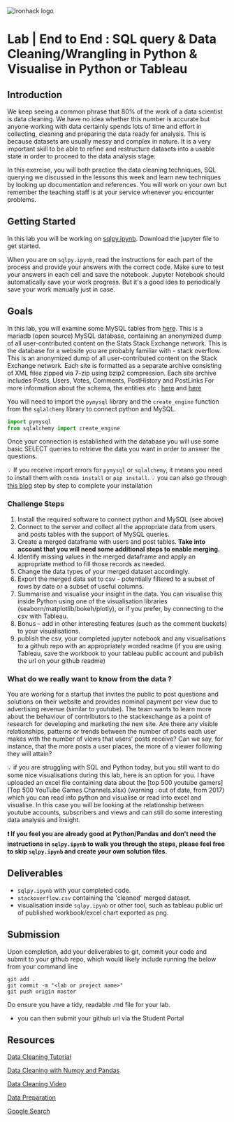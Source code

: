 ![Ironhack logo](https://i.imgur.com/1QgrNNw.png)

# Lab | End to End : SQL query & Data Cleaning/Wrangling in Python & Visualise in Python or Tableau

## Introduction

We keep seeing a common phrase that 80% of the work of a data scientist is data cleaning. We have no idea whether this number is accurate but anyone working with data certainly spends lots of time and effort in collecting, cleaning and preparing the data ready for analysis. This is because datasets are usually messy and complex in nature. It is a very important skill to be able to refine and restructure datasets into a usable state in order to proceed to the data analysis stage.

In this exercise, you will both practice the data cleaning techniques, SQL querying we discussed in the lessons this week and learn new techniques by looking up documentation and references. You will work on your own but remember the teaching staff is at your service whenever you encounter problems.

## Getting Started


In this lab you will be working on [sqlpy.ipynb](sqlpy.ipynb). Download the jupyter file to get started. 

When you are on `sqlpy.ipynb`, read the instructions for each part of the process and provide your answers with the correct code. Make sure to test your answers in each cell and save the notebook. Jupyter Notebook should automatically save your work progress. But it's a good idea to periodically save your work manually just in case.

## Goals

In this lab, you will examine some MySQL tables from [here](https://relational.fit.cvut.cz/dataset/Stats). This is a mariadb (open source) MySQL database, containing an anonymized dump of all user-contributed content on the Stats Stack Exchange network. This is the database for a website you are probably familiar with - stack overflow. This is an anonymized dump of all user-contributed content on the Stack Exchange network. Each site is formatted as a separate archive consisting of XML files zipped via 7-zip using bzip2 compression. Each site archive includes Posts, Users, Votes, Comments, PostHistory and PostLinks 
For more information about the schema, the entities etc : [here](https://www.brentozar.com/archive/2018/02/gentle-introduction-stack-overflow-schema) and [here](https://meta.stackexchange.com/questions/2677/database-schema-documentation-for-the-public-data-dump-and-sede) 


You will need to import the `pymysql` library and the `create_engine` function from the `sqlalchemy` library to connect python and MySQL.

```python
import pymysql
from sqlalchemy import create_engine
```

Once your connection is established with the database you will use some basic SELECT queries to retrieve the data you want in order to answer the questions.

:bulb: If you receive import errors for `pymysql` or `sqlalchemy`, it means you need to install them with `conda install` or `pip install`.
:bulb: you can also go through [this blog](https://hackersandslackers.com/pandas-and-sqlalchemy/) step by step to complete your installation 

### Challenge Steps

1. Install the required software to connect python and MySQL (see above) 
2. Connect to the server and collect all the appropriate data from users and posts tables with the support of MySQL queries.
3. Create a merged dataframe with users and post tables. **Take into account that you will need some additional steps to enable merging.**
4. Identify missing values in the merged dataframe and apply an appropriate method to fill those records as needed.
5. Change the data types of your merged dataset accordingly. 
6. Export the merged data set to csv - potentially filtered to a subset of rows by date or a subset of useful columns. 
7. Summarise and visualise your insight in the data. You can visualise this inside Python using one of the visualisation libraries (seaborn/matplotlib/bokeh/plotly), or if you prefer, by connecting to the csv with Tableau.
8.  Bonus - add in other interesting features (such as the comment buckets) to your visualisations. 
9.  publish the csv, your completed jupyter notebook and any visualisations to a github repo with an appropriately worded readme (if you are using Tableau, save the workbook to your tableau public account and publish the url on your github readme)


### What do we really want to know from the data ? 

You are working for a startup that invites the public to post questions and solutions on their website and provides nominal payment per view due to advertising revenue (similar to youtube). The team wants to learn more about the behaviour of contributors to the stackexchange as a point of research for developing and marketing the new site. Are there any visible relationships, patterns or trends between the number of posts each user makes with the number of views that users' posts receive? Can we say, for instance, that the more posts a user places, the more of a viewer following they will attain? 

:bulb: if you are struggling with SQL and Python today, but you still want to do some nice visualisations during this lab, here is an option for you. I have uploaded an excel file containing data about the [top 500 youtube gamers](Top 500 YouTube Games Channels.xlsx) (warning : out of date, from 2017) which you can read into python and visualise or read into excel and visualise. In this case you will be looking at the relationship between youtube accounts, subscribers and views and can still do some interesting data analysis and insight. 


**:exclamation: If you feel you are already good at Python/Pandas and don't need the instructions in `sqlpy.ipynb` to walk you through the steps, please feel free to skip `sqlpy.ipynb` and create your own solution files.**

## Deliverables

- `sqlpy.ipynb` with your completed code.
- `stackoverflow.csv` containing the 'cleaned' merged dataset.
- visualisation inside `sqlpy.ipynb` or other tool, such as tableau public url of published workbook/excel chart exported as png.  

## Submission

Upon completion, add your deliverables to git, commit your code and submit to your github repo, which would likely include running the below from your command line

  ```
  git add .
  git commit -m "<lab or project name>"
  git push origin master
  ```
Do ensure you have a tidy, readable .md file for your lab.

- you can then submit your github url via the Student Portal

## Resources

[Data Cleaning Tutorial](https://www.tutorialspoint.com/python/python_data_cleansing.html)

[Data Cleaning with Numpy and Pandas](https://realpython.com/python-data-cleaning-numpy-pandas/#python-data-cleaning-recap-and-resources)

[Data Cleaning Video](https://www.youtube.com/watch?v=ZOX18HfLHGQ)

[Data Preparation](https://www.kdnuggets.com/2017/06/7-steps-mastering-data-preparation-python.html)

[Google Search](https://www.google.es/search?q=how+to+clean+data+with+python)
